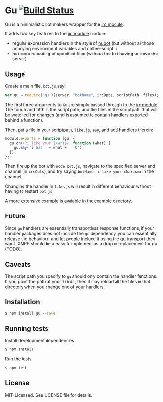 # Gu [![Build Status](https://secure.travis-ci.org/clux/gu.png)](http://travis-ci.org/clux/gu)
Gu is a minimalistic bot makers wrapper for the [irc module](https://npmjs.org/package/irc).

It adds two key features to the [irc module](https://npmjs.org/package/irc) module:

- regular expression handlers in the style of [hubot](https://github.com/github/hubot) (but without all those annoying environment variables and coffee-script..)
- hot code reloading of specified files (without the bot having to leave the server)

## Usage
Create a main file, `bot.js` say:

```javascript
var gu = require('gu')(server, "botName", ircOpts, scriptPath, files);
```

The first three arguments to `Gu` are simply passed through to the [irc module](https://npmjs.org/package/irc). The fourth and fifth is the script path, and the files in the scriptpath that will be watched for changes (and is assumed to contain handlers exported behind a function).


Then, put a file in your scriptpath, `like.js`, say, and add handlers therein:

```javascript
module.exports = function (gu) {
  gu.on(/^i like your (\w*)$/, function (what) {
    gu.say('i has ' + what + ' :O');
  });
};
```

Then fire up the bot with `node bot.js`, navigate to the specified server and channel (in `ircOpts`),
and try saying `botName: i like your charisma` in the channel.

Changing the handler in `like.js` will result in different behaviour without having to restart `bot.js`.

A more extensive example is avaiable in the [example directory](https://github.com/clux/gu/blob/master/example/).

## Future
Since `gu` handlers are essentially transportless response functions, if your handler packages does not include the `gu` dependency, you can essentially release the behaviour, and let people include it using the gu transport they want. XMPP should be a easy to implement as a drop in replacement for gu (TODO).

## Caveats
The script path you specify to `gu` should only contain the handler functions. If you point the path at your `lib` dir, then it may reload all the files in that directory when you change one of your handlers.


## Installation

```bash
$ npm install gu --save
```

## Running tests
Install development dependencies

```bash
$ npm install
```

Run the tests

```bash
$ npm test
```

## License
MIT-Licensed. See LICENSE file for details.
